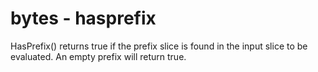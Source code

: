 # bytes - hasprefix

HasPrefix() returns true if the prefix slice is found in the input slice to be evaluated. An empty prefix will return true.
